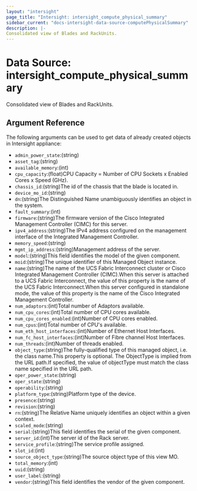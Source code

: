 ```yaml
---
layout: "intersight"
page_title: "Intersight: intersight_compute_physical_summary"
sidebar_current: "docs-intersight-data-source-computePhysicalSummary"
description: |-
Consolidated view of Blades and RackUnits.
---
```


# Data Source: intersight_compute_physical_summary
Consolidated view of Blades and RackUnits.
## Argument Reference
The following arguments can be used to get data of already created objects in Intersight appliance:
* `admin_power_state`:(string)
* `asset_tag`:(string)
* `available_memory`:(int)
* `cpu_capacity`:(float)CPU Capacity = Number of CPU Sockets x Enabled Cores x Speed (GHz).
* `chassis_id`:(string)The id of the chassis that the blade is located in.
* `device_mo_id`:(string)
* `dn`:(string)The Distinguished Name unambiguously identifies an object in the system.
* `fault_summary`:(int)
* `firmware`:(string)The firmware version of the Cisco Integrated Management Controller (CIMC) for this server.
* `ipv4_address`:(string)The IPv4 address configured on the management interface of the Integrated Management Controller.
* `memory_speed`:(string)
* `mgmt_ip_address`:(string)Management address of the server.
* `model`:(string)This field identifies the model of the given component.
* `moid`:(string)The unique identifier of this Managed Object instance.
* `name`:(string)The name of the UCS Fabric Interconnect cluster or Cisco Integrated Management Controller (CIMC).When this server is attached to a UCS Fabric Interconnect, the value of this property is the name of the UCS Fabric Interconnect.When this server configured in standalone mode, the value of this property is the name of the Cisco Integrated Management Controller.
* `num_adaptors`:(int)Total number of Adaptors available.
* `num_cpu_cores`:(int)Total number of CPU cores available.
* `num_cpu_cores_enabled`:(int)Number of CPU cores enabled.
* `num_cpus`:(int)Total number of CPU's available.
* `num_eth_host_interfaces`:(int)Number of Ethernet Host Interfaces.
* `num_fc_host_interfaces`:(int)Number of Fibre channel Host Interfaces.
* `num_threads`:(int)Number of threads enabled.
* `object_type`:(string)The fully-qualified type of this managed object, i.e. the class name.This property is optional. The ObjectType is implied from the URL path.If specified, the value of objectType must match the class name specified in the URL path.
* `oper_power_state`:(string)
* `oper_state`:(string)
* `operability`:(string)
* `platform_type`:(string)Platform type of the device.
* `presence`:(string)
* `revision`:(string)
* `rn`:(string)The Relative Name uniquely identifies an object within a given context.
* `scaled_mode`:(string)
* `serial`:(string)This field identifies the serial of the given component.
* `server_id`:(int)The server id of the Rack server.
* `service_profile`:(string)The service profile assigned.
* `slot_id`:(int)
* `source_object_type`:(string)The source object type of this view MO.
* `total_memory`:(int)
* `uuid`:(string)
* `user_label`:(string)
* `vendor`:(string)This field identifies the vendor of the given component.
